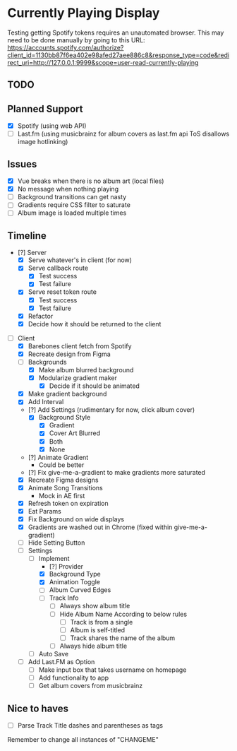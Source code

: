 # Currently Playing Display

Testing getting Spotify tokens requires an unautomated browser. This may need to be done manually by going to this URL:
https://accounts.spotify.com/authorize?client_id=1130bb87f6ea402e98afed27aee886c8&response_type=code&redirect_uri=http://127.0.0.1:9999&scope=user-read-currently-playing

## TODO

## Planned Support

- [X] Spotify (using web API)
- [ ] Last.fm (using musicbrainz for album covers as last.fm api ToS disallows image hotlinking)

## Issues

- [X] Vue breaks when there is no album art (local files)
- [X] No message when nothing playing
- [ ] Background transitions can get nasty
- [ ] Gradients require CSS filter to saturate
- [ ] Album image is loaded multiple times

## Timeline

- [?] Server
  - [X] Serve whatever's in client (for now)
  - [X] Serve callback route
    - [X] Test success
    - [X] Test failure
  - [X] Serve reset token route
    - [X] Test success
    - [X] Test failure
  - [X] Refactor
  - [X] Decide how it should be returned to the client
- [ ] Client
  - [X] Barebones client fetch from Spotify
  - [X] Recreate design from Figma
  - [ ] Backgrounds
    - [X] Make album blurred background
    - [X] Modularize gradient maker
      - [X] Decide if it should be animated
  - [X] Make gradient background
  - [X] Add Interval
  - [?] Add Settings (rudimentary for now, click album cover)
    - [X] Background Style
      - [X] Gradient
      - [X] Cover Art Blurred
      - [X] Both
      - [X] None
  - [?] Animate Gradient
    - Could be better
  - [?] Fix give-me-a-gradient to make gradients more saturated
  - [X] Recreate Figma designs
  - [X] Animate Song Transitions
    - Mock in AE first
  - [X] Refresh token on expiration
  - [X] Eat Params
  - [X] Fix Background on wide displays
  - [X] Gradients are washed out in Chrome (fixed within give-me-a-gradient)
  - [ ] Hide Setting Button
  - [ ] Settings
    - [ ] Implement
      - [?] Provider
      - [X] Background Type
      - [X] Animation Toggle
      - [ ] Album Curved Edges
      - [ ] Track Info
        - [ ] Always show album title
        - [ ] Hide Album Name According to below rules
          - [ ] Track is from a single
          - [ ] Album is self-titled
          - [ ] Track shares the name of the album
        - [ ] Always hide album title
    - [ ] Auto Save
  - [ ] Add Last.FM as Option
    - [ ] Make input box that takes username on homepage
    - [ ] Add functionality to app
    - [ ] Get album covers from musicbrainz

## Nice to haves

- [ ] Parse Track Title dashes and parentheses as tags

Remember to change all instances of "CHANGEME"
